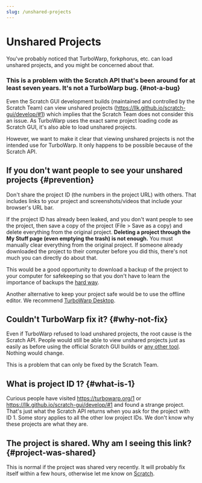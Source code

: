 ```yaml
---
slug: /unshared-projects
---
```


# Unshared Projects

You've probably noticed that TurboWarp, forkphorus, etc. can load unshared projects, and you might be concerned about that.

### This is a problem with the Scratch API that's been around for at least seven years. It's not a TurboWarp bug. {#not-a-bug}

Even the Scratch GUI development builds (maintained and controlled by the Scratch Team) can view unshared projects (https://llk.github.io/scratch-gui/develop/#1) which implies that the Scratch Team does not consider this an issue. As TurboWarp uses the exact same project loading code as Scratch GUI, it's also able to load unshared projects.

However, we want to make it clear that viewing unshared projects is not the intended use for TurboWarp. It only happens to be possible because of the Scratch API.

## If you don't want people to see your unshared projects {#prevention}

Don't share the project ID (the numbers in the project URL) with others. That includes links to your project and screenshots/videos that include your browser's URL bar.

If the project ID has already been leaked, and you don't want people to see the project, then save a copy of the project (File > Save as a copy) and delete everything from the original project. **Deleting a project through the My Stuff page (even emptying the trash) is not enough.** You must manually clear everything from the original project. If someone already downloaded the project to their computer before you did this, there's not much you can directly do about that.

This would be a good opportunity to download a backup of the project to your computer for safekeeping so that you don't have to learn the importance of backups the [hard way](https://ocular.jeffalo.net/search?q=project%20disappeared&sort=relevance).

Another alternative to keep your project safe would be to use the offline editor. We recommend [TurboWarp Desktop](https://desktop.turbowarp.org/).

## Couldn't TurboWarp fix it? {#why-not-fix}

Even if TurboWarp refused to load unshared projects, the root cause is the Scratch API. People would still be able to view unshared projects just as easily as before using the official Scratch GUI builds or [any other tool](https://www.google.com/search?hl=en&q=unshared%20project%20viewer%20scratch). Nothing would change.

This is a problem that can only be fixed by the Scratch Team.

## What is project ID 1? {#what-is-1}

Curious people have visited https://turbowarp.org/1 or https://llk.github.io/scratch-gui/develop/#1 and found a strange project. That's just what the Scratch API returns when you ask for the project with ID 1. Some story applies to all the other low project IDs. We don't know why these projects are what they are.

## The project is shared. Why am I seeing this link? {#project-was-shared}

This is normal if the project was shared very recently. It will probably fix itself within a few hours, otherwise let me know on [Scratch](https://scratch.mit.edu/users/GarboMuffin/#comments).
